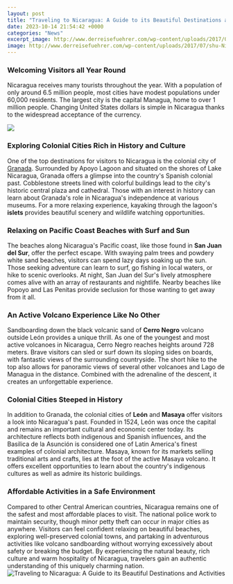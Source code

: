 ```yaml
---
layout: post
title: "Traveling to Nicaragua: A Guide to its Beautiful Destinations and Activities"
date: 2023-10-14 21:54:42 +0000
categories: "News"
excerpt_image: http://www.derreisefuehrer.com/wp-content/uploads/2017/07/shu-Nicaragua-CathedralGranada-564196363-TryIMag-copy.jpg
image: http://www.derreisefuehrer.com/wp-content/uploads/2017/07/shu-Nicaragua-CathedralGranada-564196363-TryIMag-copy.jpg
---
```


### Welcoming Visitors all Year Round  
Nicaragua receives many tourists throughout the year. With a population of only around 6.5 million people, most cities have modest populations under 60,000 residents. The largest city is the capital Managua, home to over 1 million people. Changing United States dollars is simple in Nicaragua thanks to the widespread acceptance of the currency. 

![](https://s3.amazonaws.com/iexplore_web/images/assets/000/006/229/original/Nicaragua.jpg?1443180563)
### Exploring Colonial Cities Rich in History and Culture
One of the top destinations for visitors to Nicaragua is the colonial city of [Granada](https://travelokla.github.io/2024-01-08-un-voyage-relaxant-et-enrichissant-en-azerba-xefdjan/). Surrounded by Apoyo Lagoon and situated on the shores of Lake Nicaragua, Granada offers a glimpse into the country's Spanish colonial past. Cobblestone streets lined with colorful buildings lead to the city's historic central plaza and cathedral. Those with an interest in history can learn about Granada's role in Nicaragua's independence at various museums. For a more relaxing experience, kayaking through the lagoon's **islets** provides beautiful scenery and wildlife watching opportunities.  
### Relaxing on Pacific Coast Beaches with Surf and Sun
The beaches along Nicaragua's Pacific coast, like those found in **San Juan del Sur**, offer the perfect escape. With swaying palm trees and powdery white sand beaches, visitors can spend lazy days soaking up the sun. Those seeking adventure can learn to surf, go fishing in local waters, or hike to scenic overlooks. At night, San Juan del Sur's lively atmosphere comes alive with an array of restaurants and nightlife. Nearby beaches like Popoyo and Las Penitas provide seclusion for those wanting to get away from it all.
### An Active Volcano Experience Like No Other  
Sandboarding down the black volcanic sand of **Cerro Negro** volcano outside León provides a unique thrill. As one of the youngest and most active volcanoes in Nicaragua, Cerro Negro reaches heights around 728 meters. Brave visitors can sled or surf down its sloping sides on boards, with fantastic views of the surrounding countryside. The short hike to the top also allows for panoramic views of several other volcanoes and Lago de Managua in the distance. Combined with the adrenaline of the descent, it creates an unforgettable experience.  
### Colonial Cities Steeped in History
In addition to Granada, the colonial cities of **León** and **Masaya** offer visitors a look into Nicaragua's past. Founded in 1524, León was once the capital and remains an important cultural and economic center today. Its architecture reflects both indigenous and Spanish influences, and the Basilica de la Asunción is considered one of Latin America's finest examples of colonial architecture. Masaya, known for its markets selling traditional arts and crafts, lies at the foot of the active Masaya volcano. It offers excellent opportunities to learn about the country's indigenous cultures as well as admire its historic buildings.
### Affordable Activities in a Safe Environment
Compared to other Central American countries, Nicaragua remains one of the safest and most affordable places to visit. The national police work to maintain security, though minor petty theft can occur in major cities as anywhere. Visitors can feel confident relaxing on beautiful beaches, exploring well-preserved colonial towns, and partaking in adventurous activities like volcano sandboarding without worrying excessively about safety or breaking the budget. By experiencing the natural beauty, rich culture and warm hospitality of Nicaragua, travelers gain an authentic understanding of this uniquely charming nation.
![Traveling to Nicaragua: A Guide to its Beautiful Destinations and Activities](http://www.derreisefuehrer.com/wp-content/uploads/2017/07/shu-Nicaragua-CathedralGranada-564196363-TryIMag-copy.jpg)
